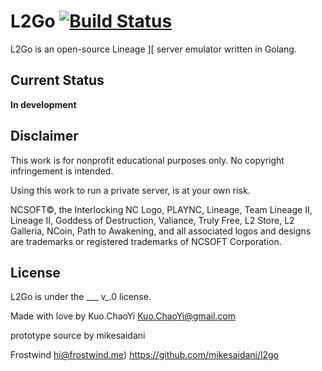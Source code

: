 L2Go [![Build Status](https://travis-ci.org/kuochaoyi/L2Go_Server.svg?branch=master)](https://travis-ci.org/kuochaoyi/L2Go_Server)
====

L2Go is an open-source Lineage ][ server emulator written in Golang.

Current Status
----

**In development**

Disclaimer
----

This work is for nonprofit educational purposes only. No copyright infringement is intended.

Using this work to run a private server, is at your own risk.

NCSOFT©, the Interlocking NC Logo, PLAYNC, Lineage, Team Lineage II, Lineage II, Goddess of Destruction, Valiance, Truly Free, L2 Store, L2 Galleria, NCoin, Path to Awakening, and all associated logos and designs are trademarks or registered trademarks of NCSOFT Corporation.

License
----

L2Go is under the ___ v_.0 license.

Made with love by Kuo.ChaoYi <Kuo.ChaoYi@gmail.com>

prototype source by mikesaidani

Frostwind <hi@frostwind.me>) <https://github.com/mikesaidani/l2go>

